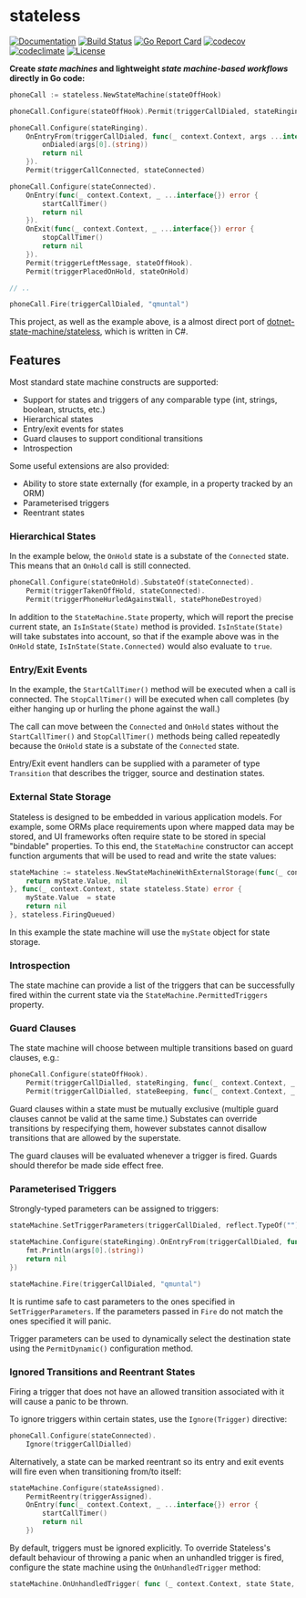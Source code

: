 # stateless

[![Documentation](https://godoc.org/github.com/qmuntal/stateless?status.svg)](https://godoc.org/github.com/qmuntal/stateless)
[![Build Status](https://travis-ci.com/qmuntal/stateless.svg?branch=master)](https://travis-ci.com/qmuntal/stateless)
[![Go Report Card](https://goreportcard.com/badge/github.com/qmuntal/stateless)](https://goreportcard.com/report/github.com/qmuntal/stateless)
[![codecov](https://coveralls.io/repos/github/qmuntal/stateless/badge.svg)](https://coveralls.io/github/qmuntal/stateless?branch=master)
[![codeclimate](https://codeclimate.com/github/qmuntal/stateless/badges/gpa.svg)](https://codeclimate.com/github/qmuntal/stateless)
[![License](https://img.shields.io/badge/License-BSD%202--Clause-orange.svg)](https://opensource.org/licenses/MIT)

**Create *state machines* and lightweight *state machine-based workflows* directly in Go code:**

```go
phoneCall := stateless.NewStateMachine(stateOffHook)

phoneCall.Configure(stateOffHook).Permit(triggerCallDialed, stateRinging)

phoneCall.Configure(stateRinging).
    OnEntryFrom(triggerCallDialed, func(_ context.Context, args ...interface{}) error {
        onDialed(args[0].(string))
        return nil
    }).
    Permit(triggerCallConnected, stateConnected)

phoneCall.Configure(stateConnected).
    OnEntry(func(_ context.Context, _ ...interface{}) error {
        startCallTimer()
        return nil
    }).
    OnExit(func(_ context.Context, _ ...interface{}) error {
        stopCallTimer()
        return nil
    }).
    Permit(triggerLeftMessage, stateOffHook).
    Permit(triggerPlacedOnHold, stateOnHold)

// .. 

phoneCall.Fire(triggerCallDialed, "qmuntal")
```

This project, as well as the example above, is a almost direct port of [dotnet-state-machine/stateless](https://github.com/dotnet-state-machine/stateless), which is written in C#.

## Features

Most standard state machine constructs are supported:

 * Support for states and triggers of any comparable type (int, strings, boolean, structs, etc.)
 * Hierarchical states
 * Entry/exit events for states
 * Guard clauses to support conditional transitions
 * Introspection

Some useful extensions are also provided:

 * Ability to store state externally (for example, in a property tracked by an ORM)
 * Parameterised triggers
 * Reentrant states

### Hierarchical States

In the example below, the `OnHold` state is a substate of the `Connected` state. This means that an `OnHold` call is still connected.

```go
phoneCall.Configure(stateOnHold).SubstateOf(stateConnected).
    Permit(triggerTakenOffHold, stateConnected).
    Permit(triggerPhoneHurledAgainstWall, statePhoneDestroyed)
```

In addition to the `StateMachine.State` property, which will report the precise current state, an `IsInState(State)` method is provided. `IsInState(State)` will take substates into account, so that if the example above was in the `OnHold` state, `IsInState(State.Connected)` would also evaluate to `true`.

### Entry/Exit Events

In the example, the `StartCallTimer()` method will be executed when a call is connected. The `StopCallTimer()` will be executed when call completes (by either hanging up or hurling the phone against the wall.)

The call can move between the `Connected` and `OnHold` states without the `StartCallTimer()` and `StopCallTimer()` methods being called repeatedly because the `OnHold` state is a substate of the `Connected` state.

Entry/Exit event handlers can be supplied with a parameter of type `Transition` that describes the trigger, source and destination states.

### External State Storage

Stateless is designed to be embedded in various application models. For example, some ORMs place requirements upon where mapped data may be stored, and UI frameworks often require state to be stored in special "bindable" properties. To this end, the `StateMachine` constructor can accept function arguments that will be used to read and write the state values:

```go
stateMachine := stateless.NewStateMachineWithExternalStorage(func(_ context.Context) (stateless.State, error) {
    return myState.Value, nil
}, func(_ context.Context, state stateless.State) error {
    myState.Value  = state
    return nil
}, stateless.FiringQueued)
```

In this example the state machine will use the `myState` object for state storage.

### Introspection

The state machine can provide a list of the triggers that can be successfully fired within the current state via the `StateMachine.PermittedTriggers` property.

### Guard Clauses

The state machine will choose between multiple transitions based on guard clauses, e.g.:

```go
phoneCall.Configure(stateOffHook).
    Permit(triggerCallDialled, stateRinging, func(_ context.Context, _ ...interface{}) bool {return IsValidNumber()}).
    Permit(triggerCallDialled, stateBeeping, func(_ context.Context, _ ...interface{}) bool {return !IsValidNumber()})
```

Guard clauses within a state must be mutually exclusive (multiple guard clauses cannot be valid at the same time.) Substates can override transitions by respecifying them, however substates cannot disallow transitions that are allowed by the superstate.

The guard clauses will be evaluated whenever a trigger is fired. Guards should therefor be made side effect free.

### Parameterised Triggers

Strongly-typed parameters can be assigned to triggers:

```go
stateMachine.SetTriggerParameters(triggerCallDialed, reflect.TypeOf(""))

stateMachine.Configure(stateRinging).OnEntryFrom(triggerCallDialed, func(_ context.Context, args ...interface{}) error {
    fmt.Println(args[0].(string))
    return nil
})

stateMachine.Fire(triggerCallDialed, "qmuntal")
```

It is runtime safe to cast parameters to the ones specified in `SetTriggerParameters`. If the parameters passed in `Fire` do not match the ones specified it will panic.

Trigger parameters can be used to dynamically select the destination state using the `PermitDynamic()` configuration method.

### Ignored Transitions and Reentrant States

Firing a trigger that does not have an allowed transition associated with it will cause a panic to be thrown.

To ignore triggers within certain states, use the `Ignore(Trigger)` directive:

```go
phoneCall.Configure(stateConnected).
    Ignore(triggerCallDialled)
```

Alternatively, a state can be marked reentrant so its entry and exit events will fire even when transitioning from/to itself:

```go
stateMachine.Configure(stateAssigned).
    PermitReentry(triggerAssigned).
    OnEntry(func(_ context.Context, _ ...interface{}) error {
        startCallTimer()
        return nil
    })
```

By default, triggers must be ignored explicitly. To override Stateless's default behaviour of throwing a panic when an unhandled trigger is fired, configure the state machine using the `OnUnhandledTrigger` method:

```go
stateMachine.OnUnhandledTrigger( func (_ context.Context, state State, _ Trigger, _ []string) {})
```
